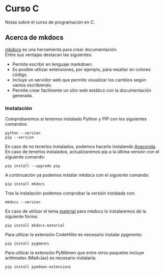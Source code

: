 # Curso C

Notas sobre el curso de programación en C.

## Acerca de mkdocs

[mkdocs](http://www.mkdocs.org) es una herramienta para crear documentación.  
Entre sus ventajas destacan las siguientes:

* Permite escribir en lenguaje markdown.
* Es posible utilizar extensiones, por ejemplo, para resaltar en colores código.
* Incluye un servidor web que permite visualizar los cambios según vamos escribiendo.
* Permite crear facilmente un sitio web estático con la documentación generada.

### Instalación

Comprobaremos si tenemos instalado Python y PIP con los siguientes comandos:

	python --version
	pip --version

En caso de no tenerlos instalados, podemos hacerlo instalando [Anaconda](https://anaconda.org/). En caso de tenerlos instalados, actualizaremos pip a la última versión con el siguiente comando:

	pip install --upgrade pip

A continuación ya podemos instalar mkdocs con el siguiente comando:

	pip install mkdocs

Tras la instalación podemos comprobar la versión instalada con:

	mkdocs --version 

En caso de utilizar el tema [material](https://squidfunk.github.io/mkdocs-material/) para mkdocs lo instalaremos de la siguiente forma:

	pip install mkdocs-material

Para utilizar la extensión CodeHilite es necesario instalar pygments:

	pip install pygments

Para utilizar la extensión PyMdown que entre otros paquetes incluye arithmatex (MathJax) es necesario instalarla:

	pip install pymdown-extensions